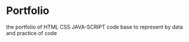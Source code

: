 # Portfolio
the portfolio of HTML CSS JAVA-SCRIPT  code base to represent by data and practice of code

